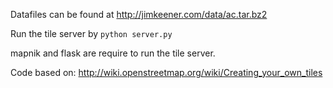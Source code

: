 Datafiles can be found at http://jimkeener.com/data/ac.tar.bz2

Run the tile server by `python server.py`

mapnik and flask are require to run the tile server.

Code based on: http://wiki.openstreetmap.org/wiki/Creating_your_own_tiles
